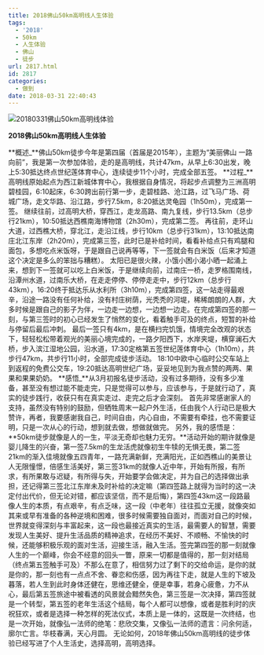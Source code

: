 ```yaml
---
title: 2018佛山50km高明线人生体验
tags:
  - '2018'
  - 50km
  - 人生体验
  - 佛山
  - 徒步
url: 2817.html
id: 2817
categories:
  - 做到
date: 2018-03-31 22:40:43
---
```


![20180331佛山50km高明线体验](http://photo.guolaijie.com/rooufer/uploads/2018/04/20180331佛山50km高明线体验.jpg)

**2018佛山50km高明线人生体验**

**概述_**佛山50km徒步今年是第四届（首届是2015年），主题为“美丽佛山 一路向前”，我是第一次参加体验，走的是高明线，共计47km，从早上6:30出发，晚上5:30抵达终点世纪莲体育中心，连续徒步11个小时，完成全部五签。 **过程_**高明线原始起点为西江新城体育中心，我根据自身情况，将起步点调整为三洲高明碧桂园，6:10起床，6:30跨出前行第一步，走碧桂路、沧江路，过飞马广场、荷城广场，走文华路、沿江路，步行7.5km，8:20抵达灵龟园（1h50m），完成第一签。 继续往前，过高明大桥，穿西江，走龙高路、南九复线，步行13.5km（总步行21km），10:50抵达西樵南海博物馆（2h30m），完成第二签。 再往前，走环山大道，过西樵大桥，穿北江，走沿江线，步行10km（总步行31km），13:10抵达南庄北江东岸（2h20m），完成第三签，此时已是补给时间，看看补给点只有鸡腿和面包，多想吃点米饭呀，于是跟自己说再等等，下一签就会有白米饭（后来才知道这个决定是多么的笨拙与糟糕）。 太阳已是很火辣，小饿小困小渴小晒一起涌上来，想到下一签就可以吃上白米饭，于是继续向前，过南庄一桥，走罗格围南线，沿潭州水道，过南乐大桥，在走走停停、停停走走中，步行12km（总步行43km），16:20终于抵达乐从水利所（3h10m），完成第四签，这一站走得最艰辛，沿途一路没有任何补给，没有村庄树荫，光秃秃的河堤，稀稀朗朗的人群，大多时候是跟自己的影子为伴，一边走一边想，一边想一边走。在完成第四签的那一刻，与第三签时的初心已经发生了悄然的变化，看着触手可及的终点，短暂的补给与停留后最后冲刺。 最后一签只有4km，是在横扫完饥饿，情境完全改观的状态下，轻轻松松带着观光的美丽心境完成的，一路夕阳西下，水岸夹堤，横穿澜石大桥，步入滨江湿地公园，沿水道，17:30定格第五签世纪莲体育中心（1h10m），共步行47km，共步行11小时，全部完成徒步活动。 18:10中欧中心临时公交车站上到返程的免费公交车，19:20抵达高明世纪广场，妥妥地见到为我点赞的两两、果果和果果奶奶。 **感悟_**从3月初报名徒步活动，没有过多期待，没有多少准备，甚至没有想过能不能走完，只是觉得可以参与，应该参与，于是就行动了，真实的徒步践行，收获只有在真实走过、走完之后才会深刻。 首先非常感谢家人的支持，虽然没有特别的鼓励，但牺牲周末一起户外生活，任由我个人行动已是极大赞许，再者，我要感谢我自己，时间自由，内心自由，不需要有牵挂，也不需要证明，只是一次从心的行动，想到就去做，想做就做完。 另外，我的感悟是：**50km徒步就像是人的一生，平淡无奇却也魅力无穷。**活动开始的期许就像是婴儿降生的兴奋，第一签7.5km的生龙活虎就像初生牛犊的无惧无畏，第二签21km的渐入佳境就像五四青年，一路充满新鲜，充满阳光，正如西樵山的美景让人无限憧憬，倍感生活美好，第三签31km的就像人近中年，开始有所报，有所求，有所果敢与迟疑，有所得与失，开始要学会做决定，并为自己的选择做出承担，还记得第三签北江东岸未及时补给的决定嘛（第四签路上就得为当时的这一决定付出代价，但无论对错，都应该坚信，而不是后悔），第四签43km这一段路最像人生的本质，有点艰辛，有点乏味，这一段（中老年）往往孤立无援，就像突如其来或早有准备的各种逆境和困难，很多时候需要独自面对，而面对自己的时候，世界就变得深刻与丰富起来，这一段也最接近真实的生活，最需要人的智慧，需要发现人生美好、提升生活品质的精神追求，在经历不美好、不顺畅、不愉快的时候，还能够积极乐观的面对生活，迎接生活，融入生活。签完第四签的那一刻就像人生的一个巅峰，你会不经意的回头一瞥，原来一切都是值得的，那一刻对结局（终点第五签触手可及）不那么在意了，相信努力过了剩下的交给命运，是你的就是你的，那一刻也有一点点不舍、眷恋和伤感，因为再往下走，就是人生的下坡及暮落，若人生到此时身体还健在，思维还健全，便是幸事，若身心疲惫，力不从心，最后第五签旅途中被看透的风景就会黯然失色，第三签是一次决择，第四签就是一个转型，第五签的老年生活这个结局，每个人都可以想像，或者是胜利时的庆祝狂欢，或者是选择一种怎样的死法仪式，本质上是一体的，这既是一次终结，也是一次开始，就像弘一法师的绝笔：悲欣交集，又像弘一法师的遗言：问余何适，廓尔亡言。华枝春满，天心月圆。 无论如何，2018年佛山50km高明线的徒步体验已经写进了个人生活史，选择高明，高明选择。